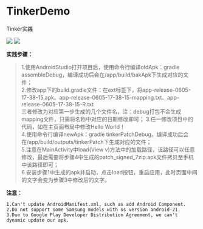 # TinkerDemo
Tinker实践

![](https://img.shields.io/badge/language-java-orange.svg)
![](https://img.shields.io/badge/platform-android-lightgreen.svg)
    
 **实践步骤：**
 
   >1.使用AndroidStudio打开项目后，使用命令行编译oldApk：gradle assembleDebug，编译成功后会在/app/build/bakApk下生成对应的文件；   
   2.修改app下的build.gradle文件：在ext标签下，将app-release-0605-17-38-15.apk、app-release-0605-17-38-15-mapping.txt、app-release-0605-17-38-15-R.txt   
三者修改为对应第一步生成的几个文件名，注：debug打包不会生成mapping文件，只需将名称中对应的日期修改即可；
   3.任一修改项目中的代码，如在主页面布局中修改Hello World！   
   4.使用命令行编译newApk：gradle tinkerPatchDebug，编译成功后会在/app/build/outputs/tinkerPatch下生成对应的文件；   
   5.注意在MainActivity中load(View v)方法中的加载路径，该路径可以任意修改，最后需要将步骤4中生成的patch_signed_7zip.apk文件拷贝至手机中该路径即可；   
   6.安装步骤1中生成的apk并启动，点击load按钮，重启应用，此时页面中间的文字会变为步骤3中修改后的文字。
   
 **注意：**
 
    1.Can't update AndroidManifest.xml, such as add Android Component.   
    2.Do not support some Samsung models with os version android-21.   
    3.Due to Google Play Developer Distribution Agreement, we can't dynamic update our apk.   